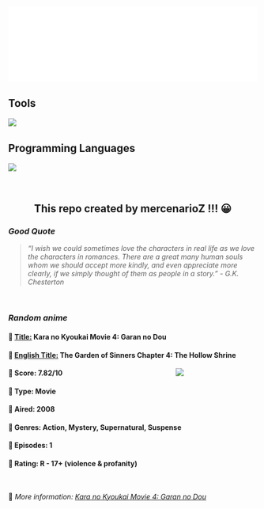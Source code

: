 
<img src="svg/nai.svg" />

<p>
  <h2>Tools</h2>
  <a href="https://skillicons.dev">
    <img src="https://skillicons.dev/icons?i=git,bash,vim,ubuntu,tensorflow,pytorch,docker,raspberrypi" />
  </a>

  <br />

  <h2>Programming Languages</h2>

  <a href="https://skillicons.dev">
    <img src="https://skillicons.dev/icons?i=python,c,cpp" />
  </a>
</p>

<br />

<h2 align="center">This repo created by mercenarioZ !!! 😀</h2>
<h3><i>Good Quote</i></h3>

<blockquote>
<i>
“I wish we could sometimes love the characters in real life as we love the characters in romances. There are a great many human souls whom we should accept more kindly, and even appreciate more clearly, if we simply thought of them as people in a story.” - G.K. Chesterton
</i>
</blockquote>

<br />

<h3><i>Random anime</i></h3>

<h4>
  <strong>🥭 <u>Title:</u></strong> Kara no Kyoukai Movie 4: Garan no Dou
</h4>

<h4>🌿 <u>English Title:</u> The Garden of Sinners Chapter 4: The Hollow Shrine</h4>

<img align="right" width="165" src=https://cdn.myanimelist.net/images/anime/9/21736.jpg />

<h4>🌱 Score: 7.82/10</h4>

<h4>🌲 Type: Movie</h4>

<h4>🌴 Aired: 2008</h4>

<h4>🌵 Genres: Action, Mystery, Supernatural, Suspense</h4>

<h4>🥑 Episodes: 1</h4>

<h4>🍏 Rating: R - 17+ (violence & profanity)</h4>

<br />

🍂 *More information: [Kara no Kyoukai Movie 4: Garan no Dou](https://myanimelist.net/anime/4280/Kara_no_Kyoukai_Movie_4__Garan_no_Dou)*
    